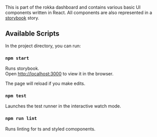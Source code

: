 This is part of the rokka dashboard and contains various basic UI components written in React.
All components are also represented in a [storybook](http://storybook.js.org/) story.

## Available Scripts

In the project directory, you can run:

### `npm start`

Runs storybook.<br>
Open [http://localhost:3000](http://localhost:3000) to view it in the browser.

The page will reload if you make edits.

### `npm test`

Launches the test runner in the interactive watch mode.

### `npm run lint`

Runs linting for ts and styled comoponents.
